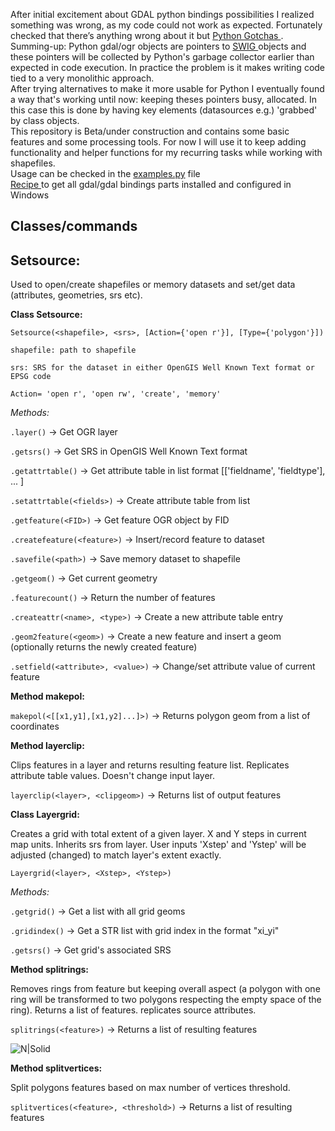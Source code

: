 After initial excitement about GDAL python bindings possibilities I realized something was wrong, as my code could not work as expected. Fortunately checked that there’s anything wrong about it but <a href=" https://gdal.org/api/python_gotchas.html" target="_blank"> Python Gotchas </a>. Summing-up: Python gdal/ogr objects are pointers to <a href=" https://www.swig.org/" target="_blank"> SWIG </a> objects and these pointers will be collected by Python's garbage collector earlier than expected in code execution. In practice the problem is it makes writing code tied to a very monolithic approach.  
After trying alternatives to make it more usable for Python I eventually found a way that's working until now: keeping theses pointers busy, allocated. In this case this is done by having key elements (datasources e.g.) 'grabbed' by class objects.  
This repository is Beta/under construction and contains some basic features and some processing tools. For now I will use it to keep adding functionality and helper functions for my recurring tasks while working with shapefiles.  
Usage can be checked in the [examples.py](https://link-url-here.org) file  
<a href="https://gist.github.com/Rodrigo-NH/7b9cbb9ea45edc13fc3f6606417d10ee" target="_blank"> Recipe </a>to get all gdal/gdal bindings parts installed and configured in Windows
## Classes/commands
## Setsource:
Used to open/create shapefiles or memory datasets and set/get data (attributes, geometries, srs etc). 
  
**Class Setsource:**  

```Setsource(<shapefile>, <srs>, [Action={'open r'}], [Type={'polygon'}])```  

```shapefile: path to shapefile```  

```srs: SRS for the dataset in either OpenGIS Well Known Text format or EPSG code```  

```Action= 'open r', 'open rw', 'create', 'memory'```  
 
*Methods:*  

```.layer()``` -> Get OGR layer

```.getsrs()``` -> Get SRS in OpenGIS Well Known Text format

```.getattrtable()``` -> Get attribute table in list format [['fieldname', 'fieldtype'], ... ]  

```.setattrtable(<fields>)``` -> Create attribute table from list  

```.getfeature(<FID>)``` -> Get feature OGR object by FID  

```.createfeature(<feature>)``` -> Insert/record feature to dataset  

```.savefile(<path>)``` -> Save memory dataset to shapefile  

```.getgeom()``` -> Get current geometry  

```.featurecount()``` -> Return the number of features

```.createattr(<name>, <type>)``` -> Create a new attribute table entry  

```.geom2feature(<geom>)``` -> Create a new feature and insert a geom (optionally returns the newly created feature)  

```.setfield(<attribute>, <value>)``` -> Change/set attribute value of current feature  

**Method makepol:**  


```makepol(<[[x1,y1],[x1,y2]...]>)``` -> Returns polygon geom from a list of coordinates

**Method layerclip:**

Clips features in a layer and returns resulting feature list. Replicates attribute table values. Doesn't change input layer.  

```layerclip(<layer>, <clipgeom>)``` -> Returns list of output features


**Class Layergrid:**   

Creates a grid with total extent of a given layer. X and Y steps in current map units. Inherits srs from layer. User inputs 'Xstep' and 'Ystep' will be adjusted (changed) to match layer's extent exactly.

```Layergrid(<layer>, <Xstep>, <Ystep>)```  

*Methods:*  

```.getgrid()``` -> Get a list with all grid geoms   


```.gridindex()``` -> Get a STR list with grid index in the format "xi_yi"  

```.getsrs()``` -> Get grid's associated SRS

**Method splitrings:**  

Removes rings from feature but keeping overall aspect (a polygon with one ring will be transformed to two polygons respecting the empty space of the ring). Returns a list of features. replicates source attributes.  

```splitrings(<feature>)``` -> Returns a list of resulting features

![N|Solid](https://github.com/Rodrigo-NH/assets/blob/main/img/removerings.png)  

**Method splitvertices:** 

Split polygons features based on max number of vertices threshold.  

```splitvertices(<feature>, <threshold>)``` -> Returns a list of resulting features
